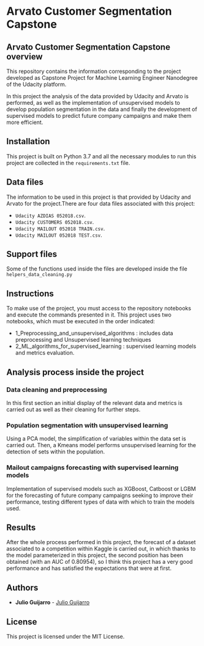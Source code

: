 # Arvato Customer Segmentation Capstone
## Arvato Customer Segmentation Capstone overview
This repository contains the information corresponding to the project developed as Capstone Project for Machine Learning Engineer Nanodegree of the Udacity platform.

In this project the analysis of the data provided by Udacity and Arvato is performed, as well as the implementation of unsupervised models to develop population segmentation in the data and finally the development of supervised models to predict future company campaigns and make them more efficient.

## Installation

This project is built on Python 3.7 and all the necessary modules to run this project are collected in the `requirements.txt` file.

## Data files

The information to be used in this project is that provided by Udacity and Arvato for the project.There are four data files associated with this project:

- `Udacity AZDIAS 052018.csv`.
- `Udacity CUSTOMERS 052018.csv`.
- `Udacity MAILOUT 052018 TRAIN.csv`.
- `Udacity MAILOUT 052018 TEST.csv`.


## Support files
Some of the functions used inside the files are developed inside the file `helpers_data_cleaning.py`

## Instructions
To make use of the project, you must access to the repository notebooks and execute the commands presented in it. This project uses two notebooks, which must be executed in the order indicated:
- 1_Preprocessing_and_unsupervised_algorithms : includes data preprocessing and Unsupervised learning techniques
- 2_ML_algorithms_for_supervised_learning : supervised learning models and metrics evaluation.

## Analysis process inside the project
### Data cleaning and preprocessing
In this first section an initial display of the relevant data and metrics is carried out as well as their cleaning for further steps.
### Population segmentation with unsupervised learning
Using a PCA model, the simplification of variables within the data set is carried out. Then, a Kmeans model performs unsupervised learning for the detection of sets within the population.
### Mailout campaigns forecasting with supervised learning models
Implementation of supervised models such as XGBoost, Catboost or LGBM for the forecasting of future company campaigns seeking to improve their performance, testing different types of data with which to train the models used.

## Results
After the whole process performed in this project, the forecast of a dataset associated to a competition within Kaggle is carried out, in which thanks to the model parameterized in this project, the second position has been obtained (with an AUC of 0.80954), so I think this project has a very good performance and has satisfied the expectations that were at first.


## Authors

* **Julio Guijarro**  - [Julio Guijarro](https://github.com/jguijarh)

## License

This project is licensed under the MIT License.
